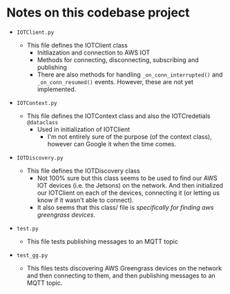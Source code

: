 # Notes on this codebase project 


- `IOTClient.py`
  - This file defines the IOTClient class
    - Initliazation and connection to AWS IOT
    - Methods for connecting, disconnecting, subscribing and publishing
    - There are also methods for handling `_on_conn_interrupted()` and `_on_conn_resumed()` events. However, these are 
      not yet implemented.


- `IOTContext.py`
  - This file defines the IOTContext class and also the IOTCredetials `@dataclass`
    - Used in initialization of IOTClient
      - I'm not entirely sure of the purpose (of the context class), however can Google it when the time comes. 

- `IOTDiscovery.py`
  - This file defines the IOTDiscovery class
    - Not 100% sure but this class seems to be used to find our AWS IOT devices (i.e. the Jetsons) on the network.
      And then initialized our IOTClient on each of the devices, connecting it (or letting us know if it wasn't able
      to connect).
    - It also seems that this class/ file is _specifically for finding aws greengrass devices_.

- `test.py`
  - This file tests publishing messages to an MQTT topic 

- `test_gg.py`
  - This files tests discovering AWS Greengrass devices on the network and then connecting to them, and then publishing
    messages to an MQTT topic. 
  